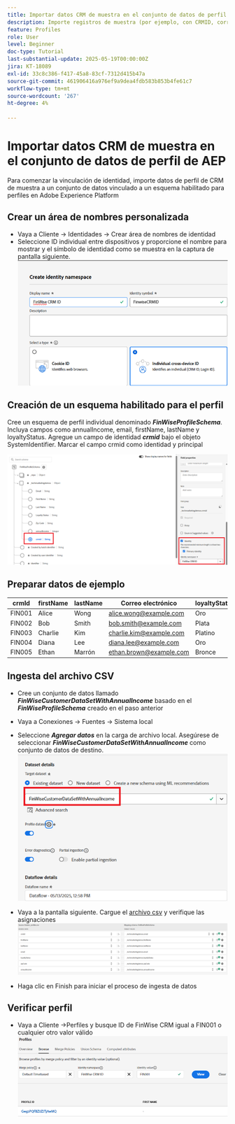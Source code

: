 ```yaml
---
title: Importar datos CRM de muestra en el conjunto de datos de perfil de AEP
description: Importe registros de muestra (por ejemplo, con CRMID, correo electrónico, ingresos, código postal) para validar si AEP puede unir correctamente esos perfiles con visitantes web anónimos en función de identificadores compartidos como ECID.
feature: Profiles
role: User
level: Beginner
doc-type: Tutorial
last-substantial-update: 2025-05-19T00:00:00Z
jira: KT-18089
exl-id: 33c8c386-f417-45a8-83cf-7312d415b47a
source-git-commit: 461906416a976ef9a9dea4fdb583b853b4fe61c7
workflow-type: tm+mt
source-wordcount: '267'
ht-degree: 4%

---
```


# Importar datos CRM de muestra en el conjunto de datos de perfil de AEP

Para comenzar la vinculación de identidad, importe datos de perfil de CRM de muestra a un conjunto de datos vinculado a un esquema habilitado para perfiles en Adobe Experience Platform

## Crear un área de nombres personalizada

* Vaya a Cliente -> Identidades -> Crear área de nombres de identidad
* Seleccione ID individual entre dispositivos y proporcione el nombre para mostrar y el símbolo de identidad como se muestra en la captura de pantalla siguiente.
  ![espacio de nombres personalizado](assets/custom-namespace.png)

## Creación de un esquema habilitado para el perfil

Cree un esquema de perfil individual denominado **_FinWiseProfileSchema_**. Incluya campos como annualIncome, email, firstName, lastName y loyaltyStatus.
Agregue un campo de identidad **_crmid_** bajo el objeto SystemIdentifier. Marcar el campo crmid como identidad y principal


![perfil-esquema](assets/finwise-profile-schema.png)

## Preparar datos de ejemplo

| crmId | firstName | lastName | Correo electrónico | loyaltyStatus | zipCode | annualIncome |
|--------|-----------|----------|-------------------------|---------------|---------|--------------|
| FIN001 | Alice | Wong | alice.wong@example.com | Oro | 92128 | 120000 |
| FIN002 | Bob | Smith | bob.smith@example.com | Plata | 92126 | 85000 |
| FIN003 | Charlie | Kim | charlie.kim@example.com | Platino | 60614 | 175000 |
| FIN004 | Diana | Lee | diana.lee@example.com | Oro | 30303 | 98000 |
| FIN005 | Ethan | Marrón | ethan.brown@example.com | Bronce | 75201 | 60000 |

## Ingesta del archivo CSV

* Cree un conjunto de datos llamado **_FinWiseCustomerDataSetWithAnnualIncome_** basado en el **_FinWiseProfileSchema_** creado en el paso anterior

* Vaya a Conexiones -> Fuentes -> Sistema local
* Seleccione **_Agregar datos_** en la carga de archivo local. Asegúrese de seleccionar _**FinWiseCustomerDataSetWithAnnualIncome**_ como conjunto de datos de destino.
  ![ingesta-csv](assets/ingest-csv-into-dataset.png)
* Vaya a la pantalla siguiente. Cargue el [archivo csv](assets/finwise_profiles.csv) y verifique las asignaciones
  ![asignaciones](assets/mappings.png)

* Haga clic en Finish para iniciar el proceso de ingesta de datos

## Verificar perfil

* Vaya a Cliente ->Perfiles y busque ID de FinWise CRM igual a FIN001 o cualquier otro valor válido
  ![perfil de verificación](assets/verify-profiles.png)

